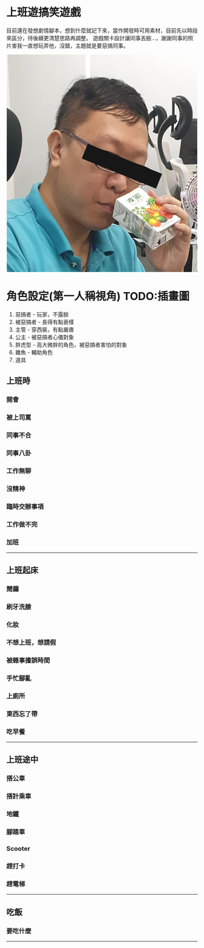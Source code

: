 # 上班遊搞笑遊戲
目前還在發想劇情腳本，想到什麼就記下來，當作開發時可用素材，目前先以時段來區分，待後續更清楚思路再調整。
遊戲關卡設計讓同事丟臉...，謝謝同事的照片害我一直想玩弄他，沒錯，主題就是要惡搞同事。

<p align="center">
  <img src="./assets/jerry_img.png" with="503" height="573"/>
</p>

# 角色設定(第一人稱視角) TODO:插畫圖
1. 惡搞者 - 玩家，不露臉
2. 被惡搞者 - 長得有點衰樣
3. 主管 - 穿西裝，有點嚴肅
4. 公主 - 被惡搞者心儀對象
5. 胖虎型 - 高大微胖的角色，被惡搞者害怕的對象
6. 雜魚 - 輔助角色
7. 道具



## 上班時
### 開會
### 被上司罵
### 同事不合
### 同事八卦
### 工作無聊
### 沒精神
### 臨時交辦事項
### 工作做不完
### 加班
-------------

## 上班起床
### 鬧鐘
### 刷牙洗臉
### 化妝
### 不想上班，想請假
### 被雜事擔誤時間
### 手忙腳亂
### 上廁所
### 東西忘了帶
### 吃早餐
-------------

## 上班途中
### 搭公車
### 搭計乘車
### 地鐵
### 腳踏車
### Scooter
### 趕打卡
### 趕電梯
-------------

## 吃飯
### 要吃什麼
-------------
